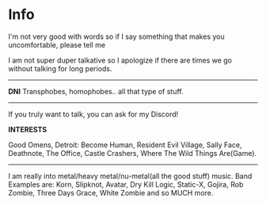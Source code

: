 # Info
I'm not very good with words so if I say something that makes you uncomfortable, please tell me

I am not super duper talkative so I apologize if there are times we go without talking for long periods.
___

**DNI**
Transphobes, homophobes.. all that type of stuff.
___

If you truly want to talk, you can ask for my Discord!

**INTERESTS**

Good Omens, Detroit: Become Human, Resident Evil Village, Sally Face, Deathnote, The Office, Castle Crashers, Where The Wild Things Are(Game).
___

I am really into metal/heavy metal/nu-metal(all the good stuff) music. Band Examples are: Korn, Slipknot, Avatar, Dry Kill Logic, Static-X, Gojira, Rob Zombie, Three Days Grace, White Zombie and so MUCH more.
